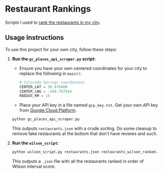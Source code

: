 # Restaurant Rankings

Scripts I used to [rank the restaurants in my city](https://developers.google.com/maps/documentation/javascript/cloud-setup).

## Usage Instructions

To use this project for your own city, follow these steps:

1. **Run the `gc_places_api_scraper.py` script:**
    - Ensure you have your own centered coordinates for your city to replace the following in `main()`:
        ```python
        # Colorado Springs coordinates
        CENTER_LAT = 38.878400
        CENTER_LNG = -104.767914
        RADIUS_KM = 15
        ```
    - Place your API key in a file named `gcp_key.txt`. Get your own API key from [Google Cloud Platform](https://developers.google.com/maps/documentation/javascript/cloud-setup).

    ```bash
    python gc_places_api_scraper.py
    ```

    This outputs `restaurants.json` with a crude sorting. Do some cleanup to remove fake restaurants at the bottom that don't have reviews and such.

2. **Run the `wilson_script`:**

    ```bash
    python wilson_script.py restaurants.json restaurants_wilson_ranked.json --confidence 0.95
    ```

    This outputs a `.json` file with all the restaurants ranked in order of Wilson interval score.